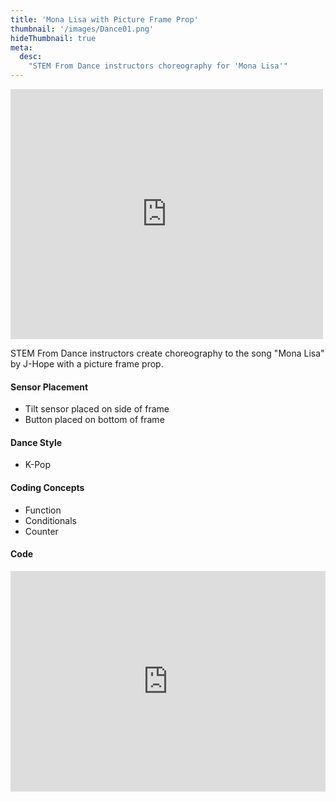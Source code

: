 ```yaml
---
title: 'Mona Lisa with Picture Frame Prop'
thumbnail: '/images/Dance01.png'
hideThumbnail: true
meta:
  desc:
    "STEM From Dance instructors choreography for 'Mona Lisa'"
---
```

<iframe src="https://nyu.app.box.com/embed/s/otklaud4uz34tneigvc6emgdnleg5sk3?sortColumn=date" width="500" height="400" frameborder="0" allowfullscreen webkitallowfullscreen msallowfullscreen></iframe>

STEM From Dance instructors create choreography to the song "Mona Lisa" by J-Hope with a picture frame prop.

#### Sensor Placement

+ Tilt sensor placed on side of frame
+ Button placed on bottom of frame

#### Dance Style

+ K-Pop 

#### Coding Concepts

+ Function
+ Conditionals
+ Counter

#### Code

<div style="position:relative;height:0;padding-bottom:70%;overflow:hidden;"><iframe style="position:absolute;top:0;left:0;width:100%;height:100%;" src="https://maker.makecode.com/#pub:_7w6Vxe2r2dg6" frameborder="0" sandbox="allow-popups allow-forms allow-scripts allow-same-origin"></iframe></div>
